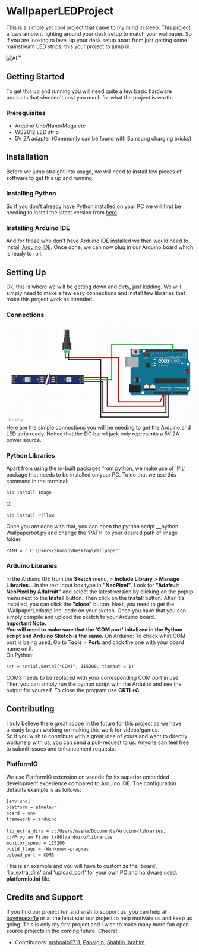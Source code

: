 # WallpaperLEDProject
This is a simple yet cool project that came to my mind in sleep. This project allows ambient lighting around your desk setup to match your wallpaper. So if you are looking to level up your desk setup apart from just getting some mainstream LED strips, this your project to jump in. <br>

![ALT](ezgif.com-video-to-gif.gif)
## Getting Started
To get this up and running you will need quite a few basic hardware products that shouldn't cost you much for what the project is worth.
### Prerequisites
* Arduino Uno/Nano/Mega etc
* WS2812 LED strip
* 5V 2A adapter (Commonly can be found with Samsung charging bricks)

## Installation 
Before we jump straight into usage, we will need to install few pieces  of software to get this up and running. 

### Installing Python
So if you don't already have Python installed on your PC we will first be needing to install the latest version  from [here](https://www.python.org/downloads/).
### Installing Arduino IDE
And for those who don't have Arduino IDE installed we then would need to install [Arduino IDE](https://www.arduino.cc/en/Main/Software/).
Once done, we can now plug in our Arduino board which is ready to roll. 
## Setting Up
Ok, this is where we will be getting down and dirty, just kidding. We will simply need to make a few easy connections and install few libraries that make this project work as intended.
### Connections
![ALT](/Ledsetup.PNG)<br>
Here are the simple connections you will be needing to get the Arduino and LED strip ready. Notice that the DC barrel jack only represents a 5V 2A power source. 
### Python Libraries
Apart from using the in-built packages from python, we make use of 'PIL' package that needs to be installed on your PC. To do that we use this command in the terminal:
~~~
pip install Image
~~~
Or 
~~~
pip install Pillow
~~~
Once you are done with that, you can open the python script __python Wallpaperbot.py and change the 'PATH' to your desired path of image folder.
~~~
PATH = r'C:\Users\Shoaib\Desktop\Wallpaper'
~~~
### Arduino Libraries
In the Arduino IDE from the __Sketch__ menu, > __Include Library__ > __Manage Libraries__...  In the text input box type in __"NeoPixel"__. Look for __"Adafruit NeoPixel by Adafruit"__ and select the latest version by clicking on the popup menu next to the __Install__ button. Then click on the __Install__ button. After it's installed, you can click the __"close"__ button. Next, you need to get the 'WallpaperLedstrip.ino' code on your sketch. Once you have that you can simply compile and upload the sketch to your Arduino board.<br> 
__Important Note. <br>You will need to make sure that the 'COM port' initalized in the Python script and Arduino Sketch is the same__.
On Arduino:
To check what COM port is being used, Go to __Tools__ > __Port:__ and click the one with your board name on it. <br>
On Python:
~~~
ser = serial.Serial("COM3", 115200, timeout = 1)
~~~
COM3 needs to be replaced with your corresponding COM port in use. <br> Then you can simply run the python script with the Arduino and see the output for yourself. To close the program use __CRTL+C__.

## Contributing
I truly believe there great scope in the future for this project as we have already began working on making this work for videos/games. <br> So if you wish to contribute with a great idea of yours and want to directly work/help with us, you can send a pull-request to us. Anyone can feel free to submit issues and enhancement requests. <br> 
### PlatformIO
We use PlatformIO extension on vscode for its superior embedded development experience compared to Arduino IDE. The configuration defaults example is as follows:
~~~
[env:uno]
platform = atmelavr
board = uno
framework = arduino

lib_extra_dirs = c:/Users/masha/Documents/Arduino/libraries, c:/Program Files (x86)/arduino/libraries
monitor_speed = 115200
build_flags = -Wunknown-pragmas
upload_port = COM5
~~~
This is an example and you will have to customize the 'board', 'lib_extra_dirs' and 'upload_port' for your own PC and hardware used. 
 __platformio.ini__ file. 

## Credits and Support 
If you find our project fun and wish to support us, you can help at [buymeacoffe](https://www.buymeacoffee.com/mshoaib9711) or at the least star our project to help motivate us and keep us going. This is only my first project and I wish to make many more fun open source projects in the coming future. Cheers!
<br>
* Contributors: [mshoaib9711](https://github.com/mshoaib9711), [Panalgin](https://github.com/panalgin), [Shahlin Ibrahim](https://github.com/shahlin).